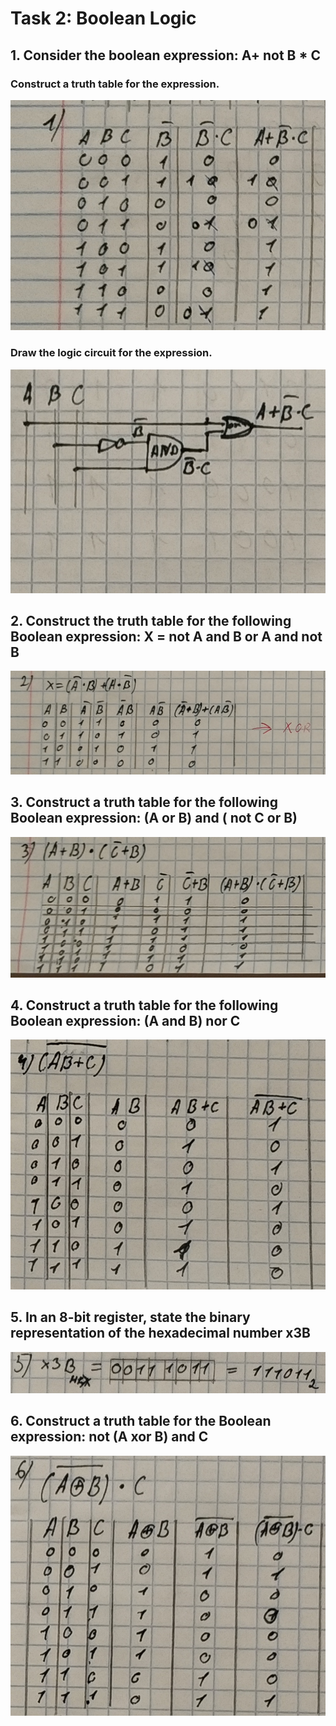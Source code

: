 # Task 2:  Boolean Logic
## 1. Consider the boolean expression: A+ not B * C
### Construct a truth table for the expression.  
![](https://github.com/TimurGar/Unit-2/blob/main/task%202/Ex1_truth_table.jpg)

### Draw the logic circuit for the expression.	
![](https://github.com/TimurGar/Unit-2/blob/main/task%202/Ex1_circuit.jpg)

## 2. Construct the truth table for the following Boolean expression: X = not A and B or A and not B
![](https://github.com/TimurGar/Unit-2/blob/main/task%202/Ex2_truth_table.jpg)

## 3. Construct a truth table for the following Boolean expression: (A or B) and ( not C or B) 
![](https://github.com/TimurGar/Unit-2/blob/main/task%202/Ex3_truth_table.jpg)

## 4. Construct a truth table for the following Boolean expression: (A and B) nor C    
![](https://github.com/TimurGar/Unit-2/blob/main/task%202/Ex4_truth_table.jpg)

## 5. In an 8-bit register, state the binary representation of the hexadecimal number x3B
![](https://github.com/TimurGar/Unit-2/blob/main/task%202/Ex5.jpg)

## 6. Construct a truth table for the Boolean expression: not (A xor B) and C
![](https://github.com/TimurGar/Unit-2/blob/main/task%202/Ex6_truth_table.jpg)
